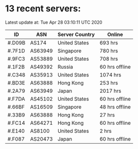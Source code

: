 # 13 recent servers:

Latest update at: Tue Apr 28 03:10:11 UTC 2020

| ID | ASN | Server Country | Online |
| -- | --- | -------------- | ------ |
| #.D09B | AS174 | United States | 693 hrs |
| #.7F1D | AS63949 | Singapore | 780 hrs |
| #.9FC3 | AS53889 | United States | 708 hrs |
| #.1F2B | AS49392 | Russia | 60 hrs offline |
| #.C348 | AS35913 | United States | 1074 hrs |
| #.BD3E | AS63888 | Hong Kong | 253 hrs |
| #.2A79 | AS63949 | Japan | 2017 hrs |
| #.F7DA | AS45102 | United States | 60 hrs offline |
| #.66BF | AS16509 | Singapore | 48 hrs offline |
| #.33B9 | AS63888 | Hong Kong | 27 hrs |
| #.FC14 | AS64271 | Hong Kong | 60 hrs offline |
| #.E140 | AS8100 | United States | 2 hrs |
| #.F087 | AS20473 | Japan | 60 hrs offline |

